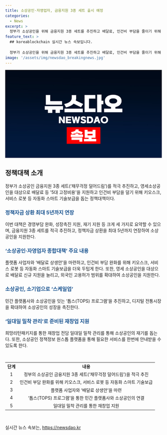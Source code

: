 ```yaml
---
title: 소상공인·자영업자, 금융지원 3종 세트 출시 예정
categories:
  - News
excerpt: >
  정부가 소상공인을 위해 금융지원 3종 세트를 추진하고 배달료, 인건비 부담을 줄이기 위해 키오스크와 자동화 스마트 기술 지원한다. 소상공인·자영업자를 위한 종합대책으로 정책자금 상환을 최대 5년까지 연장하고, 해외진출을 위한 지원도 한다. 또한 온누리상품권 사용처를 늘려 소상공인의 매출 신장을 촉진한다. 디지털 전환, 스케일업, 재창업 지원 등을 통해 소상공인과 자영업자의 어려움을 해결하고자 한다. 이를 통해 경제 안정화와 소상공인의 경영여건을 개선할 계획이다.
feature_text: >
  ## koreablockchain 실시간 뉴스 속보입니다.

  정부가 소상공인을 위해 금융지원 3종 세트를 추진하고 배달료, 인건비 부담을 줄이기 위해 키오스크와 자동화 스마트 기술 지원한다. 소상공인·자영업자를 위한 종합대책으로 정책자금 상환을 최대 5년까지 연장하고, 해외진출을 위한 지원도 한다. 또한 온누리상품권 사용처를 늘려 소상공인의 매출 신장을 촉진한다. 디지털 전환, 스케일업, 재창업 지원 등을 통해 소상공인과 자영업자의 어려움을 해결하고자 한다. 이를 통해 경제 안정화와 소상공인의 경영여건을 개선할 계획이다.
image: '/assets/img/newsdao_breakingnews.jpg'
---
```


<p><img src="/assets/img/newsdao_breakingnews.jpg" alt="koreablockchain 속보" /></p>

<h2 data-ke-size="size26">정책대책 소개</h2>

<p data-ke-size="size16">정부가 소상공인 금융지원 3종 세트(‘채무걱정 덜어드림’)를 적극 추진하고, 영세소상공인을 대상으로 배달료 등 '5대 고정비용'을 지원하고 인건비 부담을 덜기 위해 키오스크, 서비스 로봇 등 자동화 스마트 기술보급을 돕는 정책대책이다.</p>

<h3><b><span style="color: #1a5490;">정책자금 상환 최대 5년까지 연장</span></b></h3>

<p data-ke-size="size16">이번 대책은 경영부담 완화, 성장촉진 지원, 재기 지원 등 크게 세 가지로 요약할 수 있으며, 금융지원 3종 세트를 적극 추진하고, 정책자금 상환을 최대 5년까지 연장하여 소상공인을 지원한다.</p>

<h3><b><span style="color: #1a5490;">‘소상공인·자영업자 종합대책’ 주요 내용</span></b></h3>

<p data-ke-size="size16">플랫폼 사업자와 ‘배달료 상생안’을 마련하고, 인건비 부담 완화를 위해 키오스크, 서비스 로봇 등 자동화 스마트 기술보급을 더욱 두텁게 한다. 또한, 영세 소상공인을 대상으로 배달료 신규 지원을 늘리고, 외국인 고용허가 범위를 확대하여 소상공인을 지원한다.</p>

<h3><b><span style="color: #1a5490;">소상공인, 소기업으로 ‘스케일업’</span></b></h3>

<p data-ke-size="size16">민간 플랫폼사와 소상공인을 잇는 ‘톱스(TOPS) 프로그램’을 추진하고, 디지털 전통시장을 확대하여 소상공인의 성장을 촉진한다.</p>

<h3><b><span style="color: #1a5490;">‘일대일 밀착 관리’로 준비된 재창업 지원</span></b></h3>

<p data-ke-size="size16">희망리턴패키지를 통한 재창업 전담 일대일 밀착 관리를 통해 소상공인의 재기를 돕는다. 또한, 소상공인 정책정보 원스톱 플랫폼을 통해 필요한 서비스를 한번에 안내받을 수 있도록 한다.</p>

<p data-ke-size="size16">&nbsp;</p>

<table>
    <tbody>
        <tr>
            <td style="text-align: center; height: 17px;"><b>단계</b></td>
            <td style="text-align: center; height: 17px;"><b>내용</b></td>
        </tr>
        <tr>
            <td style="text-align: center; height: 17px;">1</td>
            <td style="text-align: center; height: 17px;">정부의 소상공인 금융지원 3종 세트(‘채무걱정 덜어드림’)을 적극 추진</td>
        </tr>
        <tr>
            <td style="text-align: center; height: 17px;">2</td>
            <td style="text-align: center; height: 17px;">인건비 부담 완화를 위해 키오스크, 서비스 로봇 등 자동화 스마트 기술보급</td>
        </tr>
        <tr>
            <td style="text-align: center; height: 17px;">3</td>
            <td style="text-align: center; height: 17px;">플랫폼 사업자와 ‘배달료 상생안’을 마련</td>
        </tr>
        <tr>
            <td style="text-align: center; height: 17px;">4</td>
            <td style="text-align: center; height: 17px;">‘톱스(TOPS) 프로그램’을 통한 민간 플랫폼사와 소상공인의 연결</td>
        </tr>
        <tr>
            <td style="text-align: center; height: 17px;">5</td>
            <td style="text-align: center; height: 17px;">일대일 밀착 관리를 통한 재창업 지원</td>
        </tr>
    </tbody>
</table>

<p data-ke-size="size16">&nbsp;</p>
실시간 뉴스 속보는, <a href="https://newsdao.kr" rel="dofollow">https://newsdao.kr</a>


